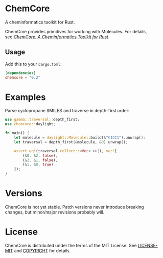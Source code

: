 # ChemCore

A cheminformatics toolkit for Rust.

ChemCore provides primitives for working with Molecules. For details, see:*[ChemCore: A Cheminformatics Toolkit for Rust](https://depth-first.com/articles/2020/06/01/chemcore-a-cheminformatics-toolkit-for-rust/)*.

## Usage

Add this to your `Cargo.toml`:

```toml
[dependencies]
chemcore = "0.2"
```

# Examples

Parse cyclopropane SMILES and traverse in depth-first order:

```rust
use gamma::traversal::depth_first;
use chemcore::daylight;

fn main() {
    let molecule = daylight::Molecule::build(&"C1CC1").unwrap();
    let traversal = depth_first(&molecule, &0).unwrap();

    assert_eq!(traversal.collect::<Vec<_>>(), vec![
        (&0, &2, false),
        (&2, &1, false),
        (&1, &0, true)
    ]);
}
```

# Versions

ChemCore is not yet stable. Patch versions never introduce breaking changes, but minor/major revisions probably will.

# License

ChemCore is distributed under the terms of the MIT License. See
[LICENSE-MIT](LICENSE-MIT) and [COPYRIGHT](COPYRIGHT) for details.